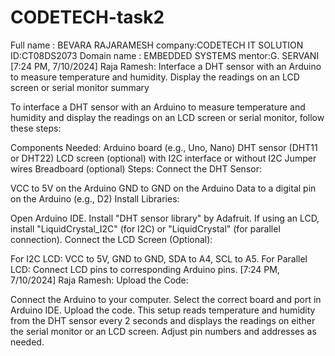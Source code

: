 # CODETECH-task2
Full name : BEVARA RAJARAMESH
company:CODETECH IT SOLUTION
ID:CT08DS2073
Domain name : EMBEDDED SYSTEMS
mentor:G. SERVANI
[7:24 PM, 7/10/2024]
Raja Ramesh: Interface a DHT sensor with an Arduino to measure
temperature and humidity. Display the readings on an LCD
screen or serial monitor summary 

To interface a DHT sensor with an Arduino to measure temperature and humidity and display the readings on an LCD screen or serial monitor, follow these steps:

Components Needed:
Arduino board (e.g., Uno, Nano)
DHT sensor (DHT11 or DHT22)
LCD screen (optional) with I2C interface or without I2C
Jumper wires
Breadboard (optional)
Steps:
Connect the DHT Sensor:

VCC to 5V on the Arduino
GND to GND on the Arduino
Data to a digital pin on the Arduino (e.g., D2)
Install Libraries:

Open Arduino IDE.
Install "DHT sensor library" by Adafruit.
If using an LCD, install "LiquidCrystal_I2C" (for I2C) or "LiquidCrystal" (for parallel connection).
Connect the LCD Screen (Optional):

For I2C LCD:
VCC to 5V, GND to GND, SDA to A4, SCL to A5.
For Parallel LCD:
Connect LCD pins to corresponding Arduino pins.
[7:24 PM, 7/10/2024] Raja Ramesh: Upload the Code:

Connect the Arduino to your computer.
Select the correct board and port in Arduino IDE.
Upload the code.
This setup reads temperature and humidity from the DHT sensor every 2 seconds and displays the readings on either the serial monitor or an LCD screen. Adjust pin numbers and addresses as needed.

